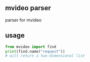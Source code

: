 ## mvideo parser
parser for mvideo
## usage
```python
from mvideo import find
print(find.name("request"))
# will return a two-dimensional list
```
